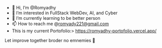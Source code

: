 - 👋 Hi, I’m @Romyadhy
- 👀 I’m interested in FullStack WebDev, AI, and Cyber
- 🌱 I’m currently learning to be better person
- 📫 How to reach me @romyady221@gmail.com
- This is my current Portofolio:> https://romyadhy-portofolio.vercel.app/ 


Let improve together broder 
no emnemies 🤙
